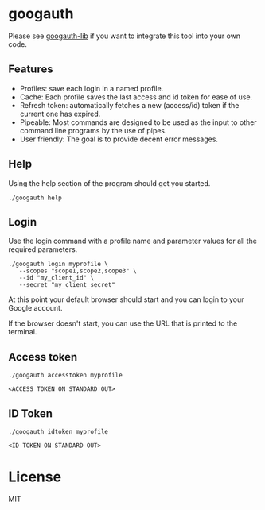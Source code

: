 # googauth

Please see [googauth-lib](https://crates.io/crates/googauth-lib)
if you want to integrate this tool into your own code.

## Features

* Profiles: save each login in a named profile.
* Cache: Each profile saves the last access and id token for ease of use.
* Refresh token: automatically fetches a new (access/id) token if the current one has expired.
* Pipeable: Most commands are designed to be used as the input to other command line programs by the use of pipes.
* User friendly: The goal is to provide decent error messages.

## Help

Using the help section of the program should get you started.

```
./googauth help
```

## Login

Use the login command with a profile name and parameter values for all the required parameters.

```
./googauth login myprofile \
   --scopes "scope1,scope2,scope3" \
   --id "my_client_id" \
   --secret "my_client_secret"
```

At this point your default browser should start and you can login to your Google account.

If the browser doesn't start, you can use the URL that is printed to the terminal.

## Access token

```
./googauth accesstoken myprofile

<ACCESS TOKEN ON STANDARD OUT>
```

## ID Token

```
./googauth idtoken myprofile

<ID TOKEN ON STANDARD OUT>
```

# License

MIT
